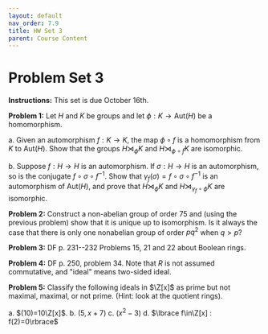 ```yaml
---
layout: default
nav_order: 7.9
title: HW Set 3
parent: Course Content
---
```


# Problem Set 3

**Instructions:** This set is due October 16th.

**Problem 1:** Let $H$ and $K$ be groups and let $\phi: K\to \mathrm{Aut}(H)$ be a homomorphism.

a. Given an automorphism $f: K\to K$, the map $\phi\circ f$ is a homomorphism from $K$ to $\mathrm{Aut}(H)$. Show that the groups $H\rtimes_{\phi}K$ and $H\rtimes_{\phi\circ f}K$ are isomorphic.

b. Suppose $f:H\to H$ is an automorphism. If $\sigma:H \to H$ is an automorphism, so is the conjugate
$f\circ \sigma\circ f^{-1}$.  Show that $\gamma_{f}(\sigma)=f\circ\sigma\circ f^{-1}$ is an automorphism of
$\mathrm{Aut}(H)$, and prove that $H\rtimes_{\phi}K$ and $H\rtimes_{\gamma_{f}\circ\phi}K$ are isomorphic.

**Problem 2:** Construct a non-abelian group of order $75$ and (using the previous problem) show that it is unique up to isomorphism.  Is it always the case that there is only one nonabelian group of order $pq^2$ when $q>p$?  

**Problem 3:** DF p. 231--232 Problems 15, 21 and 22 about Boolean rings.

**Problem 4:** DF p. 250, problem 34.  Note that $R$ is not assumed commutative, and "ideal" means two-sided ideal. 

**Problem 5:** Classify the following ideals in $\Z[x]$ as prime but not maximal, maximal, or not prime.
(Hint: look at the quotient rings).

a. $(10)=10\Z[x]$.
b. $(5, x+7)$
c. $(x^2-3)$
d. $\lbrace f\in\Z[x] : f(2)=0\rbrace$

